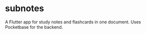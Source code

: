 # subnotes

A Flutter app for study notes and flashcards in one document. Uses Pocketbase for the backend.
